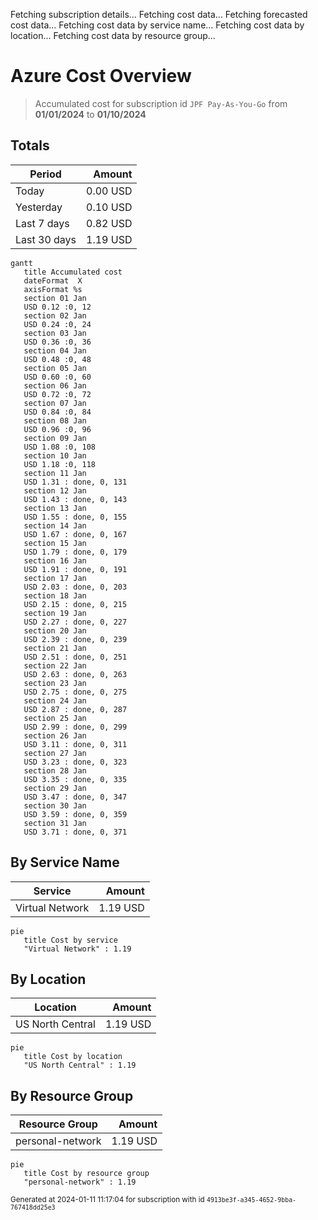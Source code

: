 Fetching subscription details...
Fetching cost data...
Fetching forecasted cost data...
Fetching cost data by service name...
Fetching cost data by location...
Fetching cost data by resource group...
# Azure Cost Overview

> Accumulated cost for subscription id `JPF Pay-As-You-Go` from **01/01/2024** to **01/10/2024**

## Totals

|Period|Amount|
|---|---:|
|Today|0.00 USD|
|Yesterday|0.10 USD|
|Last 7 days|0.82 USD|
|Last 30 days|1.19 USD|

```mermaid
gantt
   title Accumulated cost
   dateFormat  X
   axisFormat %s
   section 01 Jan
   USD 0.12 :0, 12
   section 02 Jan
   USD 0.24 :0, 24
   section 03 Jan
   USD 0.36 :0, 36
   section 04 Jan
   USD 0.48 :0, 48
   section 05 Jan
   USD 0.60 :0, 60
   section 06 Jan
   USD 0.72 :0, 72
   section 07 Jan
   USD 0.84 :0, 84
   section 08 Jan
   USD 0.96 :0, 96
   section 09 Jan
   USD 1.08 :0, 108
   section 10 Jan
   USD 1.18 :0, 118
   section 11 Jan
   USD 1.31 : done, 0, 131
   section 12 Jan
   USD 1.43 : done, 0, 143
   section 13 Jan
   USD 1.55 : done, 0, 155
   section 14 Jan
   USD 1.67 : done, 0, 167
   section 15 Jan
   USD 1.79 : done, 0, 179
   section 16 Jan
   USD 1.91 : done, 0, 191
   section 17 Jan
   USD 2.03 : done, 0, 203
   section 18 Jan
   USD 2.15 : done, 0, 215
   section 19 Jan
   USD 2.27 : done, 0, 227
   section 20 Jan
   USD 2.39 : done, 0, 239
   section 21 Jan
   USD 2.51 : done, 0, 251
   section 22 Jan
   USD 2.63 : done, 0, 263
   section 23 Jan
   USD 2.75 : done, 0, 275
   section 24 Jan
   USD 2.87 : done, 0, 287
   section 25 Jan
   USD 2.99 : done, 0, 299
   section 26 Jan
   USD 3.11 : done, 0, 311
   section 27 Jan
   USD 3.23 : done, 0, 323
   section 28 Jan
   USD 3.35 : done, 0, 335
   section 29 Jan
   USD 3.47 : done, 0, 347
   section 30 Jan
   USD 3.59 : done, 0, 359
   section 31 Jan
   USD 3.71 : done, 0, 371
```

## By Service Name

|Service|Amount|
|---|---:|
|Virtual Network|1.19 USD|

```mermaid
pie
   title Cost by service
   "Virtual Network" : 1.19
```

## By Location

|Location|Amount|
|---|---:|
|US North Central|1.19 USD|

```mermaid
pie
   title Cost by location
   "US North Central" : 1.19
```

## By Resource Group

|Resource Group|Amount|
|---|---:|
|personal-network|1.19 USD|

```mermaid
pie
   title Cost by resource group
   "personal-network" : 1.19
```

<sup>Generated at 2024-01-11 11:17:04 for subscription with id `4913be3f-a345-4652-9bba-767418dd25e3`</sup>
